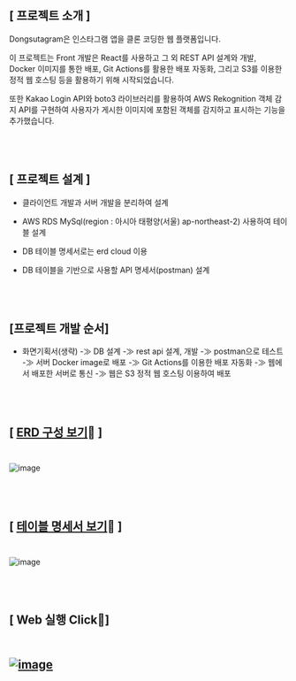 [ 프로젝트 소개 ]
---
Dongsutagram은 인스타그램 앱을 클론 코딩한 웹 플랫폼입니다.

이 프로젝트는 Front 개발은 React를 사용하고 그 외 REST API 설계와 개발, <br>Docker 이미지를 통한 배포, Git Actions를 활용한 배포 자동화,
그리고 S3를 이용한 정적 웹 호스팅 등을 활용하기 위해 시작되었습니다.

또한 Kakao Login API와 boto3 라이브러리를 활용하여 AWS Rekognition 객체 감지 API를 구현하여 사용자가 게시한 이미지에 포함된 객체를 감지하고 표시하는 기능을 추가했습니다.<br><br><br><br>
## [ 프로젝트 설계 ]
* 클라이언트 개발과 서버 개발을 분리하여 설계

* AWS RDS MySql(region : 아시아 태평양(서울) ap-northeast-2) 사용하여 테이블 설계

* DB 테이블 명세서로는 erd cloud 이용

* DB 테이블을 기반으로 사용할 API 명세서(postman) 설계 <br><br><br><br>

## [프로젝트 개발 순서]
* 화면기획서(생략) -≫ DB 설계 -≫ rest api 설계, 개발 -≫ postman으로 테스트 -≫ 서버 Docker image로 배포 -≫ Git Actions를 이용한 배포 자동화 -≫ 웹에서 배포한 서버로 통신 -≫ 웹은 S3 정적 웹 호스팅 이용하여 배포 <br><br><br><br>

## [ [ERD 구성 보기](https://www.erdcloud.com/d/qhoGo5ockkJvrPFha)🔽 ]<br><br>
![image](https://github.com/Yeomdongsu/insta_web_front/assets/117874997/2b007a64-497f-4562-9901-75fd480bf974)<br><br><br><br>

## [ [테이블 명세서 보기](https://documenter.getpostman.com/view/31597978/2sA2r813Tv)🔽 ]<br><br>
![image](https://github.com/Yeomdongsu/insta_web_front/assets/117874997/dc6e4c84-dc0f-4cb9-b5a9-558203cee81e)<br><br><br><br>

## [ Web 실행 Click🔽] <br><br>

## [![image](https://github.com/Yeomdongsu/insta_web_front/assets/117874997/8a3c3405-e3e4-4398-b35b-2f04a3c10f27)](http://dzsx20-insta-web.s3-website.ap-northeast-2.amazonaws.com/)
